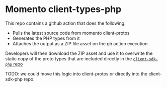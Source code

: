 # Momento client-types-php


This repo contains a github action that does the following:
* Pulls the latest source code from momento client-protos
* Generates the PHP types from it
* Attaches the output as a ZIP file asset on the gh action execution.

Developers will then download the ZIP asset and use it to overwrite
the static copy of the proto types that are included directly in
the [`client-sdk-php` repo](https://github.com/momentohq/client-sdk-php/tree/main/types)

TODO: we could move this logic into client-protos or directly into the client-sdk-php repo.


